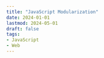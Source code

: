 ```yaml
---
title: "JavaScript Modularization"
date: 2024-01-01
lastmod: 2024-05-01
draft: false
tags:
- JavaScript
- Web
---
```


<!-- a module = a js file

- is it possible to hide a name completely? 

    leverage the fact that function local variable can't be referred after function exit - use a immediately executed unnamed function

1. how dependencies among modules are expressed?
    3. is it possible / convenient for langauge server to identify the relationship
2. any tooling that respect the expressed dependencies relationship? Or manually `<script>` ordering still required? -->

